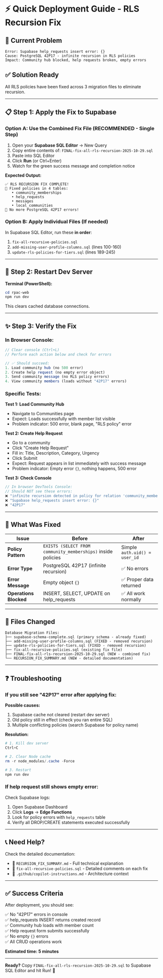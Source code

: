 # ⚡ Quick Deployment Guide - RLS Recursion Fix

## 🚨 Current Problem
```
Error: Supabase help_requests insert error: {}
Cause: PostgreSQL 42P17 - infinite recursion in RLS policies
Impact: Community hub blocked, help requests broken, empty errors
```

## ✅ Solution Ready
All RLS policies have been fixed across 3 migration files to eliminate recursion.

---

## 📋 Step 1: Apply the Fix to Supabase

### Option A: **Use the Combined Fix File** (RECOMMENDED - Single Step)

1. Open your **Supabase SQL Editor** → New Query
2. Copy entire contents of: `FINAL-fix-all-rls-recursion-2025-10-29.sql`
3. Paste into SQL Editor
4. Click **Run** (or Ctrl+Enter)
5. Watch for the green success message and completion notice

**Expected Output:**
```
✅ RLS RECURSION FIX COMPLETE!
🔧 Fixed policies in 4 tables:
   • community_memberships
   • help_requests
   • messages
   • local_communities
🚀 No more PostgreSQL 42P17 errors!
```

### Option B: Apply Individual Files (If needed)

In Supabase SQL Editor, run these **in order**:

1. `fix-all-recursive-policies.sql`
2. `add-missing-user-profile-columns.sql` (lines 100-160)
3. `update-rls-policies-for-tiers.sql` (lines 189-245)

---

## 🔄 Step 2: Restart Dev Server

**Terminal (PowerShell):**
```powershell
cd rpac-web
npm run dev
```

This clears cached database connections.

---

## ✨ Step 3: Verify the Fix

### In Browser Console:
```javascript
// Clear console (Ctrl+L)
// Perform each action below and check for errors

// ✅ Should succeed:
1. Load community hub (no 500 error)
2. Create help request (no empty error object)
3. Send community message (no RLS policy errors)
4. View community members (loads without "42P17" errors)
```

### Specific Tests:

**Test 1: Load Community Hub**
- Navigate to Communities page
- Expect: Loads successfully with member list visible
- Problem indicator: 500 error, blank page, "RLS policy" error

**Test 2: Create Help Request**
- Go to a community
- Click "Create Help Request"
- Fill in: Title, Description, Category, Urgency
- Click Submit
- Expect: Request appears in list immediately with success message
- Problem indicator: Empty error `{}`, nothing happens, 500 error

**Test 3: Check Console**
```javascript
// In browser DevTools Console:
// Should NOT see these errors:
❌ "infinite recursion detected in policy for relation 'community_memberships'"
❌ "Supabase help_requests insert error: {}"
❌ "42P17"
```

---

## 🎯 What Was Fixed

| Issue | Before | After |
|-------|--------|-------|
| **Policy Pattern** | `EXISTS (SELECT FROM community_memberships)` inside policies | Simple `auth.uid() = user_id` |
| **Error Type** | PostgreSQL 42P17 (infinite recursion) | ✅ No errors |
| **Error Message** | Empty object `{}` | ✅ Proper data returned |
| **Operations Blocked** | INSERT, SELECT, UPDATE on help_requests | ✅ All work normally |

---

## 🔧 Files Changed

```
Database Migration Files:
├── supabase-schema-complete.sql (primary schema - already fixed)
├── add-missing-user-profile-columns.sql (FIXED - removed recursion)
├── update-rls-policies-for-tiers.sql (FIXED - removed recursion)
├── fix-all-recursive-policies.sql (existing fix file)
├── FINAL-fix-all-rls-recursion-2025-10-29.sql (NEW - combined fix)
└── RECURSION_FIX_SUMMARY.md (NEW - detailed documentation)
```

---

## ❓ Troubleshooting

### If you still see "42P17" error after applying fix:

**Possible causes:**
1. Supabase cache not cleared (restart dev server)
2. Old policy still in effect (check you ran entire SQL)
3. Multiple conflicting policies (search Supabase for policy name)

**Resolution:**
```powershell
# 1. Kill dev server
Ctrl+C

# 2. Clear Node cache
rm -r node_modules/.cache -Force

# 3. Restart
npm run dev
```

### If help request still shows empty error:

Check Supabase logs:
1. Open Supabase Dashboard
2. Click **Logs** → **Edge Functions**
3. Look for policy errors with `help_requests` table
4. Verify all DROP/CREATE statements executed successfully

---

## 📞 Need Help?

Check the detailed documentation:
- 📄 `RECURSION_FIX_SUMMARY.md` - Full technical explanation
- 📄 `fix-all-recursive-policies.sql` - Detailed comments on each fix
- 📄 `.github/copilot-instructions.md` - Architecture context

---

## ✅ Success Criteria

After deployment, you should see:

✅ No "42P17" errors in console  
✅ help_requests INSERT returns created record  
✅ Community hub loads with member count  
✅ Help request form submits successfully  
✅ No empty `{}` errors  
✅ All CRUD operations work  

**Estimated time: 5 minutes**

---

**Ready?** Copy `FINAL-fix-all-rls-recursion-2025-10-29.sql` to Supabase SQL Editor and hit Run! 🚀
